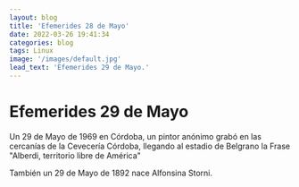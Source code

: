 ```yaml
---
layout: blog
title: 'Efemerides 28 de Mayo'
date: 2022-03-26 19:41:34
categories: blog
tags: Linux
image: '/images/default.jpg'
lead_text: 'Efemerides 29 de Mayo.'
---
```


# Efemerides 29 de Mayo

Un 29 de Mayo de 1969 en Córdoba, un pintor anónimo grabó en las cercanías de la Cevecería Córdoba, llegando al estadio de Belgrano la Frase "Alberdi, territorio libre de América"

También un 29 de Mayo de 1892 nace Alfonsina Storni.
